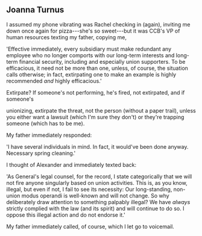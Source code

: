 ## Joanna Turnus

I assumed my phone vibrating was Rachel checking in (again), inviting me
down once again for pizza---she's so sweet---but it was CCB's VP of
human resources texting my father, copying me,

'Effective immediately, every subsidiary must make redundant any
employee who no longer comports with our long-term interests and
long-term financial security, including and especially union
supporters. To be efficacious, it need not be more than one, unless,
of course, the situation calls otherwise; in fact, extirpating one to
make an example is highly recommended *and* highly efficacious.'

Extirpate? If someone's not performing, he's fired, not extirpated,
and if someone's

unionizing, extirpate the threat, not the person (without a paper
trail), unless you either want a lawsuit (which I'm sure they don't)
or they're trapping someone (which has to be me).

My father immediately responded:

'I have several individuals in mind. In fact, it would've been done
anyway. Necessary spring cleaning.'

I thought of Alexander and immediately texted back:

'As General's legal counsel, for the record, I state categorically
that we will not fire anyone singularly based on union activities.
This is, as you know, illegal, but even if not, I fail to see its
necessity: Our long-standing, non-union modus operandi is well-known
and will not change. So why deliberately draw attention to something
palpably illegal? We have *always* strictly complied with the law (and
its spirit) and will continue to do so. I oppose this illegal action
and do not endorse it.'

My father immediately called, of course, which I let go to voicemail.